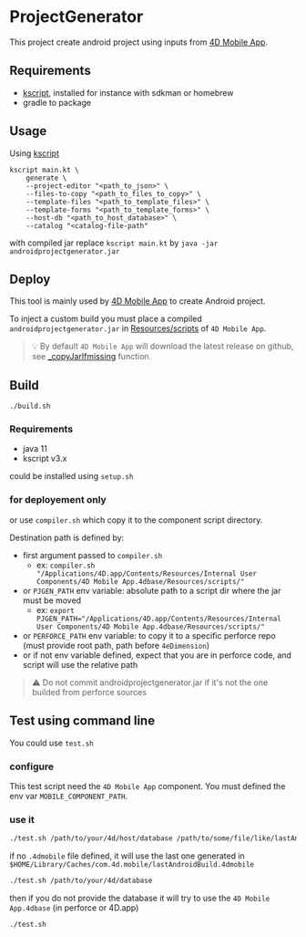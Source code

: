 # ProjectGenerator

This project create android project using inputs from [4D Mobile App](https://github.com/4d/4D-Mobile-App/).

## Requirements

- [kscript](https://github.com/holgerbrandl/kscript), installed for instance with sdkman or homebrew
- gradle to package

## Usage

Using [kscript](https://github.com/kscripting/kscript)

```shell
kscript main.kt \
    generate \
    --project-editor "<path_to_json>" \
    --files-to-copy "<path_to_files_to_copy>" \
    --template-files "<path_to_template_files>" \
    --template-forms "<path_to_template_forms>" \
    --host-db "<path_to_host_database>" \
	--catalog "<catalog-file-path"
```

with compiled jar replace `kscript main.kt` by `java -jar androidprojectgenerator.jar`

## Deploy

This tool is mainly used by [4D Mobile App](https://github.com/4d/4D-Mobile-App/blob/main/Resources/scripts/) to create Android project.

To inject a custom build you must place a compiled `androidprojectgenerator.jar` in [Resources/scripts](https://github.com/4d/4D-Mobile-App/blob/main/Resources/scripts/) of `4D Mobile App`.

> 💡 By default `4D Mobile App` will download the latest release on github, see [_copyJarIfmissing](https://github.com/4d/4D-Mobile-App/blob/main/Project/Sources/Classes/androidprojectgenerator.4dm#L92) function.

## Build

```shell
./build.sh
```

### Requirements

- java 11
- kscript v3.x

could be installed using `setup.sh`

### for deployement only

or use `compiler.sh` which copy it to the component script directory.

Destination path is defined by:

- first argument passed to `compiler.sh` 
  - ex: `compiler.sh "/Applications/4D.app/Contents/Resources/Internal User Components/4D Mobile App.4dbase/Resources/scripts/"`
- or `PJGEN_PATH` env variable: absolute path to a script dir where the jar must be moved 
  - ex: `export PJGEN_PATH="/Applications/4D.app/Contents/Resources/Internal User Components/4D Mobile App.4dbase/Resources/scripts/"`
- or `PERFORCE_PATH` env variable: to copy it to a specific perforce repo (must provide root path, path before `4eDimension`)
- or if not env variable defined, expect that you are in perforce code, and script will use the relative path

> ⚠️ Do not commit androidprojectgenerator.jar if it's not the one builded from perforce sources

## Test using command line

You could use `test.sh`

### configure

This test script need the `4D Mobile App` component. You must defined the env var `MOBILE_COMPONENT_PATH`.

### use it

```bash
./test.sh /path/to/your/4d/host/database /path/to/some/file/like/lastAndroidBuild.4dmobile
```

if no `.4dmobile` file defined, it will use the last one generated in `$HOME/Library/Caches/com.4d.mobile/lastAndroidBuild.4dmobile`

```bash
./test.sh /path/to/your/4d/database
```

then if you do not provide the database it will try to use the `4D Mobile App.4dbase` (in perforce or 4D.app)

```bash
./test.sh
```
